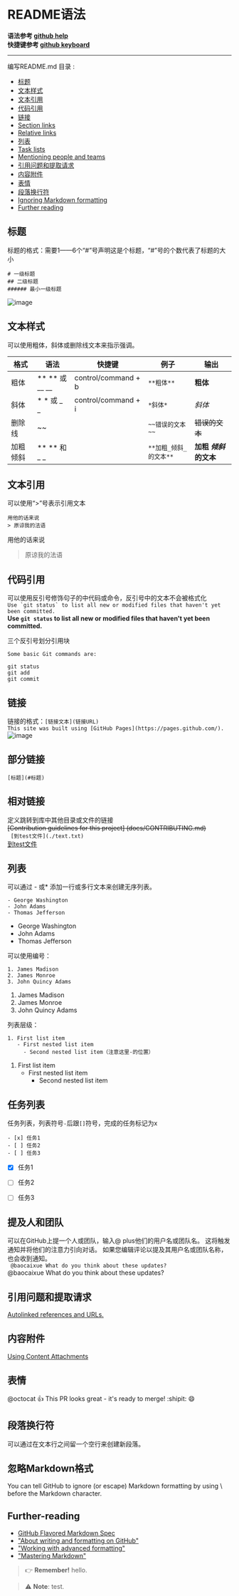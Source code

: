 # README语法
**语法参考 [github help](https://help.github.com/en/articles/basic-writing-and-formatting-syntax)**  
**快捷键参考 [github keyboard](https://help.github.com/en/articles/using-keyboard-shortcuts)**
***
编写README.md 目录 :
- [标题](#标题)
- [文本样式](#文本样式)
- [文本引用](#文本引用)
- [代码引用](#代码引用)
- [链接](#链接)
- [Section links](#部分链接)
- [Relative links](#相对链接)
- [列表](#列表)
- [Task lists](#任务列表)
- [Mentioning people and teams](#提及人和团队)
- [引用问题和提取请求](#引用问题和提取请求)
- [内容附件](#内容附件)
- [表情](#表情)
- [段落换行符](#段落换行符)
- [Ignoring Markdown formatting](#忽略Markdown格式)  
- [Further reading](#Further-reading)  

## 标题  
 标题的格式：需要1——6个“#”号声明这是个标题，“#”号的个数代表了标题的大小
 ```
 # 一级标题
 ## 二级标题
 ###### 最小一级标题
 ```
 ![image](https://help.github.com/assets/images/help/writing/headings-rendered.png)

## 文本样式
  可以使用粗体，斜体或删除线文本来指示强调。  
 
  | 格式 | 语法 | 快捷键 | 例子 | 输出 |
  | ----------- | ----------- | ----------- | ----------- | ----------- |
  | 粗体 | ** ** 或 __ __ | control/command + b | `**粗体**` | **粗体** |
  | 斜体 | * * 或 _ _ | control/command + i | `*斜体*` | *斜体* |
  | 删除线 | ~~ |  | `~~错误的文本~~` | ~~错误的文本~~ |
  | 加粗倾斜 | ** ** 和 _ _ |  | `**加粗_倾斜_的文本**` |  **加粗 _倾斜_ 的文本** |

## 文本引用
  可以使用“>”号表示引用文本
  ```
  用他的话来说
  > 原谅我的法语
  ```
  用他的话来说
  > 原谅我的法语
  
## 代码引用
  可以使用反引号修饰句子的中代码或命令，反引号中的文本不会被格式化  
  ```Use `git status` to list all new or modified files that haven't yet been committed.```  
  **Use `git status` to list all new or modified files that haven't yet been committed.** 
    
  三个反引号划分引用块  
  ```
  Some basic Git commands are:

  git status
  git add
  git commit
  ```
## 链接
  链接的格式：`[链接文本](链接URL)`  
  `This site was built using [GitHub Pages](https://pages.github.com/).`  
  ![image](https://help.github.com/assets/images/help/writing/link-rendered.png)  
  
## 部分链接  
  ``` [标题](#标题) ```

## 相对链接
 定义跳转到库中其他目录或文件的链接  
 ~~[Contribution guidelines for this project] (docs/CONTRIBUTING.md)~~  
 ``` [到test文件](./text.txt)```  
 [到test文件](./test.txt)
## 列表  
 可以通过 - 或* 添加一行或多行文本来创建无序列表。  
 ```
 - George Washington
 - John Adams
 - Thomas Jefferson
 ```  
 - George Washington
 - John Adams
 - Thomas Jefferson  
 
 可以使用编号：  
 ```
 1. James Madison
 2. James Monroe
 3. John Quincy Adams
 ```  
 1. James Madison
 2. James Monroe
 3. John Quincy Adams  
 
 列表层级：  
 ```
 1. First list item
    - First nested list item
      - Second nested list item（注意这里-的位置）
 ```  
 1. First list item
    - First nested list item
      - Second nested list item  

## 任务列表  
 任务列表，列表符号`-`后跟`[]`符号，完成的任务标记为x  
 ```
 - [x] 任务1
 - [ ] 任务2
 - [ ] 任务3
 ```  
 - [x] 任务1
 - [ ] 任务2
 - [ ] 任务3  


## 提及人和团队  
 可以在GitHub上提一个人或团队，输入@ plus他们的用户名或团队名。 这将触发通知并将他们的注意力引向对话。 如果您编辑评论以提及其用户名或团队名称，也会收到通知。  
 ` @baocaixue What do you think about these updates?`  
 @baocaixue What do you think about these updates?

## 引用问题和提取请求  
 [Autolinked references and URLs.](https://help.github.com/en/articles/autolinked-references-and-urls)

## 内容附件  
 [Using Content Attachments](https://developer.github.com/apps/using-content-attachments/)

## 表情  
 @octocat :+1: This PR looks great - it's ready to merge! :shipit: :smile:


## 段落换行符  
 可以通过在文本行之间留一个空行来创建新段落。

## 忽略Markdown格式  
 You can tell GitHub to ignore (or escape) Markdown formatting by using \ before the Markdown character.  
 
## Further-reading
- [GitHub Flavored Markdown Spec](https://github.github.com/gfm/)
- ["About writing and formatting on GitHub"](https://help.github.com/en/articles/about-writing-and-formatting-on-github)
- ["Working with advanced formatting"](https://help.github.com/en/articles/working-with-advanced-formatting)
- ["Mastering Markdown"](https://guides.github.com/features/mastering-markdown/)  


> 👉 **Remember\!** hello.

> ⚠ **Note**: test.

